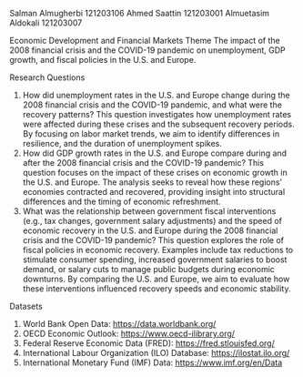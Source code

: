 Salman Almugherbi
121203106
Ahmed Saattin 
121203001
Almuetasim Aldokali
121203007

Economic Development and Financial Markets
Theme
The impact of the 2008 financial crisis and the COVID-19 pandemic on unemployment, GDP growth, and fiscal policies in the U.S. and Europe.

Research Questions
1.	How did unemployment rates in the U.S. and Europe change during the 2008 financial crisis and the COVID-19 pandemic, and what were the recovery patterns?
This question investigates how unemployment rates were affected during these crises and the subsequent recovery periods. By focusing on labor market trends, we aim to identify differences in resilience, and the duration of unemployment spikes.
2.	How did GDP growth rates in the U.S. and Europe compare during and after the 2008 financial crisis and the COVID-19 pandemic?
This question focuses on the impact of these crises on economic growth in the U.S. and Europe. The analysis seeks to reveal how these regions' economies contracted and recovered, providing insight into structural differences and the timing of economic refreshment.
3.	What was the relationship between government fiscal interventions (e.g., tax changes, government salary adjustments) and the speed of economic recovery in the U.S. and Europe during the 2008 financial crisis and the COVID-19 pandemic?
This question explores the role of fiscal policies in economic recovery. Examples include tax reductions to stimulate consumer spending, increased government salaries to boost demand, or salary cuts to manage public budgets during economic downturns. By comparing the U.S. and Europe, we aim to evaluate how these interventions influenced recovery speeds and economic stability.

Datasets
1. World Bank Open Data:
   https://data.worldbank.org/
2. OECD Economic Outlook:
   https://www.oecd-ilibrary.org/
3. Federal Reserve Economic Data (FRED):
   https://fred.stlouisfed.org/
4. International Labour Organization (ILO) Database:
   https://ilostat.ilo.org/
5. International Monetary Fund (IMF) Data:
   https://www.imf.org/en/Data
